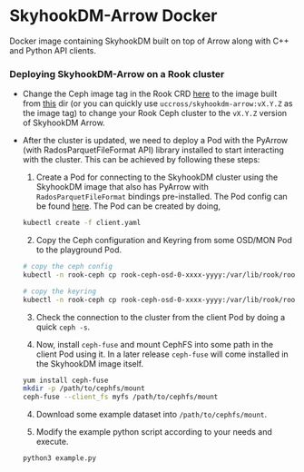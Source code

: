 # SkyhookDM-Arrow Docker 

Docker image containing SkyhookDM built on top of Arrow along with C++ and Python API clients.

### Deploying SkyhookDM-Arrow on a Rook cluster
* Change the Ceph image tag in the Rook CRD [here](https://github.com/rook/rook/blob/master/cluster/examples/kubernetes/ceph/cluster.yaml#L24) to the image built from [this](./docker) dir (or you can quickly use `uccross/skyhookdm-arrow:vX.Y.Z` as the image tag) to change your Rook Ceph cluster to the `vX.Y.Z` version of SkyhookDM Arrow. 

* After the cluster is updated, we need to deploy a Pod with the PyArrow (with RadosParquetFileFormat API) library installed to start interacting with the cluster. This can be achieved by following these steps:

  1) Create a Pod for connecting to the SkyhookDM cluster using the SkyhookDM image that also has PyArrow with `RadosParquetFileFormat` bindings pre-installed. The Pod config can be found [here](./client.yaml). The Pod can be created by doing,
  ```bash
  kubectl create -f client.yaml
  ```
  
  2) Copy the Ceph configuration and Keyring from some OSD/MON Pod to the playground Pod.
  ```bash
  # copy the ceph config
  kubectl -n rook-ceph cp rook-ceph-osd-0-xxxx-yyyy:/var/lib/rook/rook-ceph/rook-ceph.config rook-ceph-playground:/etc/ceph/ceph.conf

  # copy the keyring
  kubectl -n rook-ceph cp rook-ceph-osd-0-xxxx-yyyy:/var/lib/rook/rook-ceph/client.admin.keyring rook-ceph-playground:/var/lib/rook/rook-ceph/client.admin.keyring
  ```

  3) Check the connection to the cluster from the client Pod by doing a quick `ceph -s`.

  4) Now, install `ceph-fuse` and mount CephFS into some path in the client Pod using it. In a later release 
  `ceph-fuse` will come installed in the SkyhookDM image itself.

  ```bash
  yum install ceph-fuse
  mkdir -p /path/to/cephfs/mount
  ceph-fuse --client_fs myfs /path/to/cephfs/mount
  ```

  4) Download some example dataset into `/path/to/cephfs/mount`.

  4) Modify the example python script according to your needs and execute.
  ```bash
  python3 example.py
  ```
